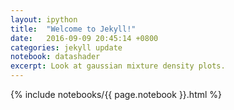 ```yaml
---
layout: ipython
title:  "Welcome to Jekyll!"
date:   2016-09-09 20:45:14 +0800
categories: jekyll update
notebook: datashader
excerpt: Look at gaussian mixture density plots.
---
```

{% include notebooks/{{ page.notebook }}.html %}